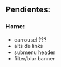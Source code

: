 ## Pendientes:

### Home:

-   carrousel ???
-   alts de links
-   submenu header
-   filter/blur banner
